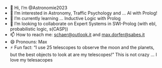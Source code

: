 - 👋 Hi, I’m @Astronomie2023
- 👀 I’m interested in Astronomy, Traffic Psychology and ... AI with Prolog!
- 🌱 I’m currently learning ... Inductive Logic with Prolog
- 💞️ I’m looking to collaborate on Expert Systems in SWI-Prolog (with ebl, probabilistic logic, s(CASP))
- 📫 How to reach me: schaer@outlook.it and max.dorfer@sabes.it
- 😄 Pronouns: Max
- ⚡ Fun fact: “I use 25 telescopes to observe the moon and the planets, but the best objects to look at are my telescopes!” This is not crazy ... I love my telesacopes

<!---
Astronomie2023/Astronomie2023 is a ✨ special ✨ repository because its `README.md` (this file) appears on your GitHub profile.
You can click the Preview link to take a look at your changes.
--->
